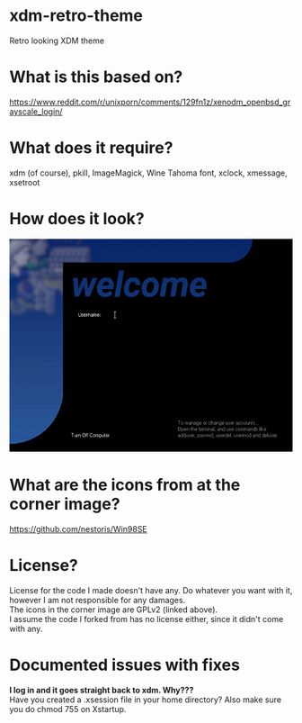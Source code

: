 # xdm-retro-theme
Retro looking XDM theme

# What is this based on?
https://www.reddit.com/r/unixporn/comments/129fn1z/xenodm_openbsd_grayscale_login/

# What does it require?
xdm (of course), pkill, ImageMagick, Wine Tahoma font, xclock, xmessage, xsetroot

# How does it look?
![image](xdm-login-new_035.png "Screenshot of the xdm theme")

# What are the icons from at the corner image?
https://github.com/nestoris/Win98SE

# License?
License for the code I made doesn't have any. Do whatever you want with it, however I am not responsible for any damages.  
The icons in the corner image are GPLv2 (linked above).  
I assume the code I forked from has no license either, since it didn't come with any.

# Documented issues with fixes
**I log in and it goes straight back to xdm. Why???**  
Have you created a .xsession file in your home directory? Also make sure you do chmod 755 on Xstartup.
